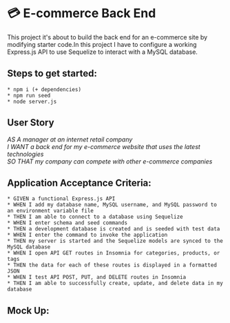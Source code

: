 # :credit_card: E-commerce Back End 
This project it's about to build the back end for an e-commerce site by modifying starter code.In this project I have to configure a working Express.js API to use Sequelize to interact with a MySQL database.

## Steps to get started:
```
* npm i (+ dependencies)
* npm run seed
* node server.js
```
## User Story
_AS A manager at an internet retail company
<br> I WANT a back end for my e-commerce website that uses the latest technologies
<br> SO THAT my company can compete with other e-commerce companies_

## Application Acceptance Criteria:
```
* GIVEN a functional Express.js API
* WHEN I add my database name, MySQL username, and MySQL password to an environment variable file
* THEN I am able to connect to a database using Sequelize
* WHEN I enter schema and seed commands
* THEN a development database is created and is seeded with test data
* WHEN I enter the command to invoke the application
* THEN my server is started and the Sequelize models are synced to the MySQL database
* WHEN I open API GET routes in Insomnia for categories, products, or tags
* THEN the data for each of these routes is displayed in a formatted JSON
* WHEN I test API POST, PUT, and DELETE routes in Insomnia
* THEN I am able to successfully create, update, and delete data in my database
```
## Mock Up:
